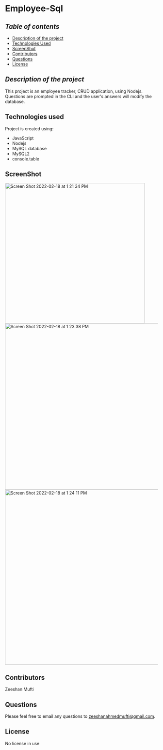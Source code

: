 # Employee-Sql

## **_Table of contents_**
* [Description of the project](#description-of-the-project)
* [Technologies Used](#technologies-used)
* [ScreenShot](#screenshot)
* [Contributors](#contributors)
* [Questions](#questions)
* [License](#license)


## **_Description of the project_**
This project is an employee tracker, CRUD application, using Nodejs. Questions are prompted in the CLI and the user's answers will modify the database.

## Technologies used
Project is created using:
* JavaScript
* Nodejs
* MySQL database
* MySQL2
* console.table
 
 ## ScreenShot
 <img width="460" alt="Screen Shot 2022-02-18 at 1 21 34 PM" src="https://user-images.githubusercontent.com/65972351/154749775-c2f29490-8bd5-4c46-a178-b48fb7dc55b9.png">
<img width="546" alt="Screen Shot 2022-02-18 at 1 23 38 PM" src="https://user-images.githubusercontent.com/65972351/154750041-8d385665-bfc0-4477-97f4-c87d3d975220.png">
<img width="574" alt="Screen Shot 2022-02-18 at 1 24 11 PM" src="https://user-images.githubusercontent.com/65972351/154750052-e5ef68a4-b2fa-4ffb-91f5-5f17544bf2ff.png">


## Contributors
Zeeshan Mufti

## Questions
Please feel free to email any questions to zeeshanahmedmufti@gmail.com. 

## License
No license in use



